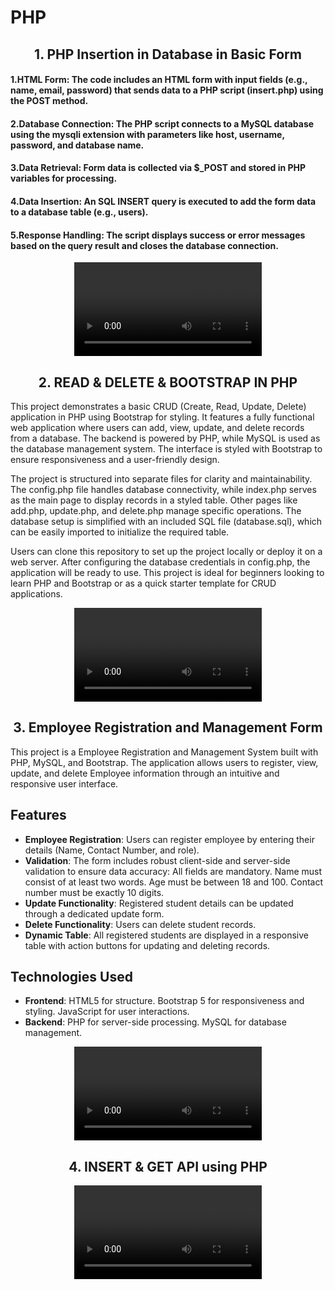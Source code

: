# PHP

<h2 align="center">1. PHP Insertion in Database in Basic Form </h2>

#### 1.HTML Form: The code includes an HTML form with input fields (e.g., name, email, password) that sends data to a PHP script (insert.php) using the POST method.

#### 2.Database Connection: The PHP script connects to a MySQL database using the mysqli extension with parameters like host, username, password, and database name.

#### 3.Data Retrieval: Form data is collected via $_POST and stored in PHP variables for processing.

#### 4.Data Insertion: An SQL INSERT query is executed to add the form data to a database table (e.g., users).

#### 5.Response Handling: The script displays success or error messages based on the query result and closes the database connection.

<div align="center">
 <video src="https://github.com/user-attachments/assets/2c0d95e9-8ee3-4af6-8cd5-53f6733875a4" type="video/mp4"> 
</video>
</div>

<h2 align="center">2. READ & DELETE & BOOTSTRAP IN PHP </h2>

This project demonstrates a basic CRUD (Create, Read, Update, Delete) application in PHP using Bootstrap for styling. It features a fully functional web application where users can add, view, update, and delete records from a database. The backend is powered by PHP, while MySQL is used as the database management system. The interface is styled with Bootstrap to ensure responsiveness and a user-friendly design.

The project is structured into separate files for clarity and maintainability. The config.php file handles database connectivity, while index.php serves as the main page to display records in a styled table. Other pages like add.php, update.php, and delete.php manage specific operations. The database setup is simplified with an included SQL file (database.sql), which can be easily imported to initialize the required table.

Users can clone this repository to set up the project locally or deploy it on a web server. After configuring the database credentials in config.php, the application will be ready to use. This project is ideal for beginners looking to learn PHP and Bootstrap or as a quick starter template for CRUD applications.

<div align="center">
 <video src="https://github.com/user-attachments/assets/bed68a04-fc01-4d43-aa3f-c30a2e046b24" type="video/mp4"> 
</video>
</div>

<h2 align="center">3. Employee Registration and Management Form </h2>

This project is a Employee Registration and Management System built with PHP, MySQL, and Bootstrap. The application allows users to register, view, update, and delete Employee information through an intuitive and responsive user interface.

## Features
- **Employee Registration**: Users can register employee by entering their details (Name, Contact Number, and role).
- **Validation**: The form includes robust client-side and server-side validation to ensure data accuracy:
All fields are mandatory.
Name must consist of at least two words.
Age must be between 18 and 100.
Contact number must be exactly 10 digits.
- **Update Functionality**: Registered student details can be updated through a dedicated update form.
- **Delete Functionality**: Users can delete student records.
- **Dynamic Table**: All registered students are displayed in a responsive table with action buttons for updating and deleting records.
## Technologies Used
- **Frontend**:
HTML5 for structure.
Bootstrap 5 for responsiveness and styling.
JavaScript for user interactions.
- **Backend**:
PHP for server-side processing.
MySQL for database management.

<div align="center">
 <video src="https://github.com/user-attachments/assets/0d1ab5a5-b38e-4886-b904-07284b362ee3" type="video/mp4"> 
</video>
</div>

<h2 align="center">4. INSERT & GET API using PHP </h2>

<div align="center">
 <video src="https://github.com/user-attachments/assets/8657a7d3-8099-41c6-8a21-1f66f3749ef5" type="video/mp4"> 
</video>
</div>
